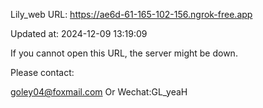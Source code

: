Lily_web URL: https://ae6d-61-165-102-156.ngrok-free.app

Updated at: 2024-12-09 13:19:09

If you cannot open this URL, the server might be down.

Please contact: 

goley04@foxmail.com Or Wechat:GL_yeaH
